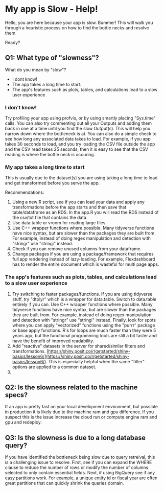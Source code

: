 # My app is Slow - Help!
Hello, you are here because your app is slow. Bummer! This will walk you through a heuristic process on how to find the bottle necks and resolve them. 

Ready?

## Q1: What type of "slowness"?
What do you mean by "slow"? 
- I dont know!
- The app takes a long time to start. 
- The app's features such as plots, tables, and calculations lead to a slow user experience

### I don't know! 
Try profiling your app using profvis, or by using smartly placing "Sys.time" calls. You can also try commenting out all your Outputs and adding them back in one at a time until you find the slow Output(s). This will help you narrow down where the bottleneck is at. You can also do a simple check to see how long any associated data takes to load. For example, if you app takes 30 seconds to load, and you try loading the CSV file outside the app and the CSV read takes 25 seconds, then it is easy to see that the CSV reading is where the bottle neck is occuring. 

### My app takes a long time to start
This is usually due to the dataset(s) you are using taking a long time to load and get transformed before you serve the app. 

Recommendations: 
1. Using a new R script, see if you can load your data and apply any transformations before the app starts and then save that table/dataframe as an RDS. In the app.R you will read the RDS instead of the csv/txt file that contains the data.
2. Use data.table or vroom for reading large files. 
3. Use C++ wrapper functions where possible. Many tidyverse functions have nice syntax, but are slower than the packages they are built from. For example, instead of doing regex manipulation and detection with "stringr" use "stringi" instead. 
4. Check if you can remove unused columns from your dataframe.
5. Change packages if you are using a package/framework that requires full app rendering instead of lazy-loading. For example, Flexdashboard has to render the entire document which is wasteful for multi page apps. 

### The app's features such as plots, tables, and calculations lead to a slow user experience 
1. Try switching to faster packages/functions. If you are using tidyverse stuff, try "dtplyr" which is a wrapper for data.table. Switch to data.table entirely if you can. Use C++ wrapper functions where possible. Many tidyverse functions have nice syntax, but are slower than the packages they are built from. For example, instead of doing regex manipulation and detection with "stringr" use "stringi" instead. Finally, look for spots where you can apply "vectorized" functions using the "purrr" package or base apply functions. R's for loops are much faster than they were 5 years ago, but the functional programming tools are still a bit faster and have the benefit of improved readability. 
2. Add "reactive" datasets in the server for shared/similar filters and transformations. [https://shiny.posit.co/r/getstarted/shiny-basics/lesson6/](https://shiny.posit.co/r/getstarted/shiny-basics/lesson6/). This is especially helpful when the same "filter" options are applied to a common dataset.
3. 

## Q2: Is the slowness related to the machine specs? 
If an app is pretty fast on your local development environment, but possible in production it is likely due to the machine ram and gpu difference. If you suspect this is the issue increase the cloud run or compute engine ram and gpu and redeploy. 

## Q3: Is the slowness is due to a long database query?
If you have identified the bottleneck being slow due to query retreival, this is a challenging issue to resolve. First, see if you can expand the WHERE clause to reduce the number of rows or modify the number of columns selected to only contain essential fields. Next, if using BigQuery see if any easy partitions work. For example, a unique entity id or fiscal year are often great partitions that can quickly shrink the queries domain.  

